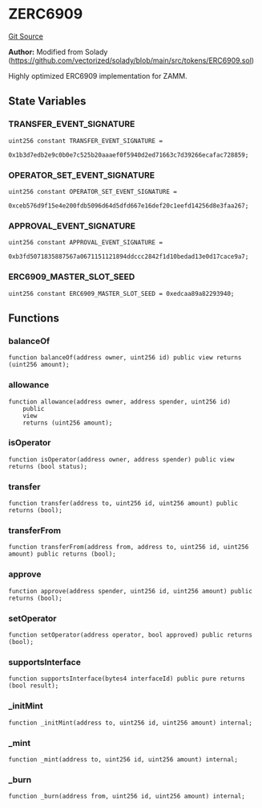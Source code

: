 # ZERC6909
[Git Source](https://github.com/zammdefi/ZAMM/blob/a16fe98b0b7a92f7973a9fafc3de78cf238deec1/src/ZERC6909.sol)

**Author:**
Modified from Solady (https://github.com/vectorized/solady/blob/main/src/tokens/ERC6909.sol)

Highly optimized ERC6909 implementation for ZAMM.


## State Variables
### TRANSFER_EVENT_SIGNATURE

```solidity
uint256 constant TRANSFER_EVENT_SIGNATURE =
    0x1b3d7edb2e9c0b0e7c525b20aaaef0f5940d2ed71663c7d39266ecafac728859;
```


### OPERATOR_SET_EVENT_SIGNATURE

```solidity
uint256 constant OPERATOR_SET_EVENT_SIGNATURE =
    0xceb576d9f15e4e200fdb5096d64d5dfd667e16def20c1eefd14256d8e3faa267;
```


### APPROVAL_EVENT_SIGNATURE

```solidity
uint256 constant APPROVAL_EVENT_SIGNATURE =
    0xb3fd5071835887567a0671151121894ddccc2842f1d10bedad13e0d17cace9a7;
```


### ERC6909_MASTER_SLOT_SEED

```solidity
uint256 constant ERC6909_MASTER_SLOT_SEED = 0xedcaa89a82293940;
```


## Functions
### balanceOf


```solidity
function balanceOf(address owner, uint256 id) public view returns (uint256 amount);
```

### allowance


```solidity
function allowance(address owner, address spender, uint256 id)
    public
    view
    returns (uint256 amount);
```

### isOperator


```solidity
function isOperator(address owner, address spender) public view returns (bool status);
```

### transfer


```solidity
function transfer(address to, uint256 id, uint256 amount) public returns (bool);
```

### transferFrom


```solidity
function transferFrom(address from, address to, uint256 id, uint256 amount) public returns (bool);
```

### approve


```solidity
function approve(address spender, uint256 id, uint256 amount) public returns (bool);
```

### setOperator


```solidity
function setOperator(address operator, bool approved) public returns (bool);
```

### supportsInterface


```solidity
function supportsInterface(bytes4 interfaceId) public pure returns (bool result);
```

### _initMint


```solidity
function _initMint(address to, uint256 id, uint256 amount) internal;
```

### _mint


```solidity
function _mint(address to, uint256 id, uint256 amount) internal;
```

### _burn


```solidity
function _burn(address from, uint256 id, uint256 amount) internal;
```

